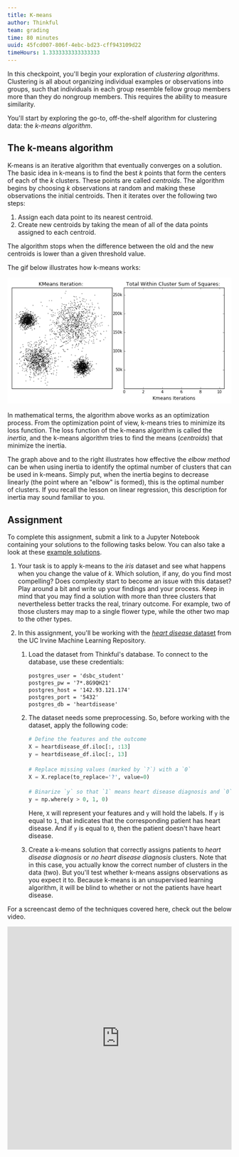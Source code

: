 ```yaml
---
title: K-means
author: Thinkful
team: grading
time: 80 minutes
uuid: 45fcd007-806f-4ebc-bd23-cff943109d22
timeHours: 1.3333333333333333
---
```


In this checkpoint, you'll begin your exploration of *clustering algorithms*. Clustering is all about organizing individual examples or observations into groups, such that individuals in each group resemble fellow group members more than they do nongroup members. This requires the ability to measure similarity.

You'll start by exploring the go-to, off-the-shelf algorithm for clustering data: the *k-means algorithm*.

## The k-means algorithm

K-means is an iterative algorithm that eventually converges on a solution. The basic idea in k-means is to find the best *k* points that form the centers of each of the *k* clusters. These points are called *centroids*. The algorithm begins by choosing *k* observations at random and making these observations the initial centroids. Then it iterates over the following two steps: 

1. Assign each data point to its nearest centroid.
2. Create new centroids by taking the mean of all of the data points assigned to each centroid.

The algorithm stops when the difference between the old and the new centroids is lower than a given threshold value.

The gif below illustrates how k-means works:

![k-means gif](kmeans.gif)

In mathematical terms, the algorithm above works as an optimization process. From the optimization point of view, k-means tries to minimize its loss function. The loss function of the k-means algorithm is called the *inertia*, and the k-means algorithm tries to find the means (*centroids*) that minimize the inertia.

The graph above and to the right illustrates how effective the *elbow method* can be when using inertia to identify the optimal number of clusters that can be used in k-means. Simply put, when the inertia begins to decrease linearly (the point where an "elbow" is formed), this is the optimal number of clusters. If you recall the lesson on linear regression, this description for inertia may sound familiar to you.

<jupyter notebook-name="2.kmeans" course-code="DSBC"></jupyter>

## Assignment

To complete this assignment, submit a link to a Jupyter Notebook containing your solutions to the following tasks below. You can also take a look at these [example solutions](https://github.com/Thinkful-Ed/data-201-resources/blob/master/clustering_module_solutions/2.solution_kmeans.ipynb).

1. Your task is to apply k-means to the *iris* dataset and see what happens when you change the value of *k*. Which solution, if any, do you find most compelling? Does complexity start to become an issue with this dataset? Play around a bit and write up your findings and your process. Keep in mind that you may find a solution with more than three clusters that nevertheless better tracks the real, trinary outcome. For example, two of those clusters may map to a single flower type, while the other two map to the other types.
2. In this assignment, you'll be working with the [*heart disease* dataset](http://archive.ics.uci.edu/ml/datasets/Heart+Disease) from the UC Irvine Machine Learning Repository.

    1. Load the dataset from Thinkful's database. To connect to the database, use these credentials:
 
        ```
        postgres_user = 'dsbc_student'
        postgres_pw = '7*.8G9QH21'
        postgres_host = '142.93.121.174'
        postgres_port = '5432'
        postgres_db = 'heartdisease'
        ```
 
    2. The dataset needs some preprocessing. So, before working with the dataset, apply the following code:

        ```python
        # Define the features and the outcome
        X = heartdisease_df.iloc[:, :13]
        y = heartdisease_df.iloc[:, 13]
    
        # Replace missing values (marked by `?`) with a `0`
        X = X.replace(to_replace='?', value=0)

        # Binarize `y` so that `1` means heart disease diagnosis and `0` means no diagnosis
        y = np.where(y > 0, 1, 0)
        ```
        Here, `X` will represent your features and `y` will hold the labels. If `y` is equal to `1`, that indicates that the corresponding patient has heart disease. And if `y` is equal to `0`, then the patient doesn't have heart disease.

    3. Create a k-means solution that correctly assigns patients to *heart disease diagnosis* or *no heart disease diagnosis* clusters. Note that in this case, you actually know the correct number of clusters in the data (two). But you'll test whether k-means assigns observations as you expect it to. Because k-means is an unsupervised learning algorithm, it will be blind to whether or not the patients have heart disease.


For a screencast demo of the techniques covered here, check out the below video.



<iframe id="kaltura_player_1604765732" src="https://cdnapisec.kaltura.com/p/2315191/sp/231519100/embedIframeJs/uiconf_id/45331192/partner_id/2315191?iframeembed=true&playerId=kaltura_player_1604765732&entry_id=1_t4g98h0i" width="100%" height="500" allowfullscreen webkitallowfullscreen mozAllowFullScreen allow="autoplay *; fullscreen *; encrypted-media *" frameborder="0"></iframe>
